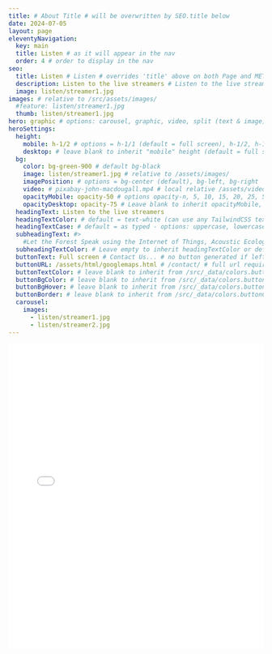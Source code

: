 ```yaml
---
title: # About Title # will be overwritten by SEO.title below
date: 2024-07-05
layout: page
eleventyNavigation:
  key: main
  title: Listen # as it will appear in the nav
  order: 4 # order to display in the nav
seo:
  title: Listen # Listen # overrides 'title' above on both Page and META
  description: Listen to the live streamers # Listen to the live streamers
  image: listen/streamer1.jpg
images: # relative to /src/assets/images/
  #feature: listen/streamer1.jpg
  thumb: listen/streamer1.jpg 
hero: graphic # options: carousel, graphic, video, split (text & image)
heroSettings:
  height:
    mobile: h-1/2 # options = h-1/1 (default = full screen), h-1/2, h-1/3, h-3/4, h-9/10, h-48 (12rem, 192px), h-56 (14rem, 224px), h-64 (16rem, 256px)
    desktop: # leave blank to inherit "mobile" height (default = full screen)
  bg:
    color: bg-green-900 # default bg-black
    image: listen/streamer1.jpg # relative to /assets/images/
    imagePosition: # options = bg-center (default), bg-left, bg-right
    video: # pixabay-john-macdougall.mp4 # local relative /assets/video/, or full https://... if remote?
    opacityMobile: opacity-50 # options opacity-n, 5, 10, 15, 20, 25, 50, 75, 100 (default)
    opacityDesktop: opacity-75 # Leave blank to inherit opacityMobile, use same options as opacityMobile
  headingText: Listen to the live streamers
  headingTextColor: # default = text-white (can use any TailwindCSS text-[color]-[xxx])
  headingTextCase: # default = as typed - options: uppercase, lowercase, capitalize
  subheadingText: #>
    #Let the Forest Speak using the Internet of Things, Acoustic Ecology and Creative AI<br /><span style="color:grey">AHRC-funded project (2023-25) : AH/X011585/1</span>
  subheadingTextColor: # Leave empty to inherit headingTextColor or default (text-white) or use any text-[color]-[xxx]
  buttonText: Full screen # Contact Us... # no button generated if left blank
  buttonURL: /assets/html/googlemaps.html # /contact/ # full url required. Example: https://thisdomain.com/somepage/
  buttonTextColor: # leave blank to inherit from /src/_data/colors.buttonCustom or buttonDefault
  buttonBgColor: # leave blank to inherit from /src/_data/colors.buttonCustom.bg or buttonDefault.bg
  buttonBgHover: # leave blank to inherit from /src/_data/colors.buttonCustom.bgHover or buttonDefault.bgHover
  buttonBorder: # leave blank to inherit from /src/_data/colors.buttonCustom.border or buttonDefault.border
  carousel:
    images:
      - listen/streamer1.jpg
      - listen/streamer2.jpg 
---
```



<!-- <link rel="stylesheet" href="/assets/css/googlemaps.css">
<script src="/utils/googlemapsapi.js"></script>
<script src="/utils/googlemaps.js"></script>

<div id="map"></div> -->

 <embed type="text/html" src="/assets/html/googlemaps.html" width="100%" height="600px"> 